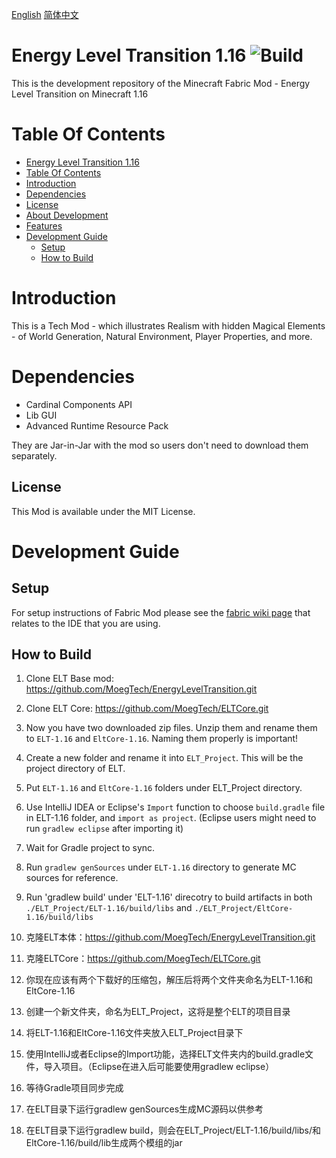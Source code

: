 [English](README.md)  [简体中文](README-zh_cn.md)

# Energy Level Transition 1.16 ![Build](https://github.com/MoegTech/EnergyLevelTransition/workflows/Build/badge.svg) 

This is the development repository of the Minecraft Fabric Mod - Energy Level Transition on Minecraft 1.16

# Table Of Contents

- [Energy Level Transition 1.16](#energy-level-transition-116)
- [Table Of Contents](#table-of-contents)
- [Introduction](#introduction)
- [Dependencies](#dependencies)
- [License](#license)
- [About Development](#about-development)
- [Features](#features)
- [Development Guide](#development-guide)
  - [Setup](#setup)
  - [How to Build](#how-to-build)
  
# Introduction

This is a Tech Mod - which illustrates Realism with hidden Magical Elements - of World Generation, Natural Environment, Player Properties, and more. 

# Dependencies

- Cardinal Components API
- Lib GUI
- Advanced Runtime Resource Pack

They are Jar-in-Jar with the mod so users don't need to download them separately. 

## License

This Mod is available under the MIT License. 

# Development Guide

## Setup

For setup instructions of Fabric Mod please see the [fabric wiki page](https://fabricmc.net/wiki/tutorial:setup) that relates to the IDE that you are using.

## How to Build

1. Clone ELT Base mod: https://github.com/MoegTech/EnergyLevelTransition.git

2. Clone ELT Core: https://github.com/MoegTech/ELTCore.git

3. Now you have two downloaded zip files. Unzip them and rename them to `ELT-1.16` and `EltCore-1.16`. Naming them properly is important!

4. Create a new folder and rename it into `ELT_Project`. This will be the project directory of ELT. 

5. Put `ELT-1.16` and `EltCore-1.16` folders under ELT_Project directory. 

6. Use IntelliJ IDEA or Eclipse's `Import` function to choose `build.gradle` file in ELT-1.16 folder, and `import as project`. (Eclipse users might need to run `gradlew eclipse` after importing it) 

7. Wait for Gradle project to sync. 

8. Run `gradlew genSources` under `ELT-1.16` directory to generate MC sources for reference. 

9. Run 'gradlew build' under 'ELT-1.16' direcotry to build artifacts in both `./ELT_Project/ELT-1.16/build/libs` and `./ELT_Project/EltCore-1.16/build/libs`

1. 克隆ELT本体：https://github.com/MoegTech/EnergyLevelTransition.git

2. 克隆ELTCore：https://github.com/MoegTech/ELTCore.git

3. 你现在应该有两个下载好的压缩包，解压后将两个文件夹命名为ELT-1.16和EltCore-1.16

4. 创建一个新文件夹，命名为ELT_Project，这将是整个ELT的项目目录

5. 将ELT-1.16和EltCore-1.16文件夹放入ELT_Project目录下

6. 使用IntelliJ或者Eclipse的Import功能，选择ELT文件夹内的build.gradle文件，导入项目。（Eclipse在进入后可能要使用gradlew eclipse）

7. 等待Gradle项目同步完成

8. 在ELT目录下运行gradlew genSources生成MC源码以供参考

9. 在ELT目录下运行gradlew build，则会在ELT_Project/ELT-1.16/build/libs/和EltCore-1.16/build/lib生成两个模组的jar
